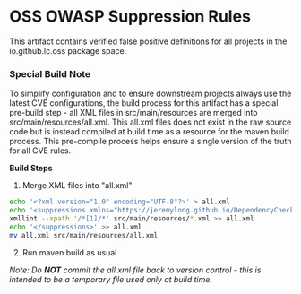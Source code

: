 OSS OWASP Suppression Rules
==
This artifact contains verified false positive definitions for all projects in the io.github.lc.oss package space.

### Special Build Note
To simplify configuration and to ensure downstream projects always use the latest CVE configurations, the build process for this artifact has a special pre-build step - all XML files in src/main/resources are merged into src/main/resources/all.xml. This all.xml files does not exist in the raw source code but is instead compiled at build time as a resource for the maven build process. This pre-compile process helps ensure a single version of the truth for all CVE rules.

**Build Steps**
1. Merge XML files into "all.xml"

``` bash
echo '<?xml version="1.0" encoding="UTF-8"?>' > all.xml
echo '<suppressions xmlns="https://jeremylong.github.io/DependencyCheck/dependency-suppression.1.3.xsd">' >> all.xml
xmllint --xpath '/*[1]/*' src/main/resources/*.xml >> all.xml
echo '</suppressions>' >> all.xml
mv all.xml src/main/resources/all.xml
```
2. Run maven build as usual

_Note: Do **NOT** commit the all.xml file back to version control - this is intended to be a temporary file used only at build time._
